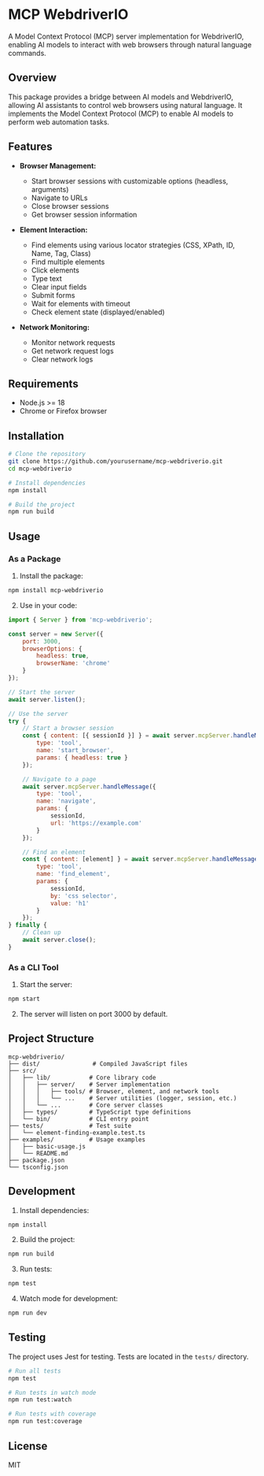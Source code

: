 # MCP WebdriverIO

A Model Context Protocol (MCP) server implementation for WebdriverIO, enabling AI models to interact with web browsers through natural language commands.

## Overview

This package provides a bridge between AI models and WebdriverIO, allowing AI assistants to control web browsers using natural language. It implements the Model Context Protocol (MCP) to enable AI models to perform web automation tasks.

## Features

- **Browser Management:**
  - Start browser sessions with customizable options (headless, arguments)
  - Navigate to URLs
  - Close browser sessions
  - Get browser session information

- **Element Interaction:**
  - Find elements using various locator strategies (CSS, XPath, ID, Name, Tag, Class)
  - Find multiple elements
  - Click elements
  - Type text
  - Clear input fields
  - Submit forms
  - Wait for elements with timeout
  - Check element state (displayed/enabled)

- **Network Monitoring:**
  - Monitor network requests
  - Get network request logs
  - Clear network logs

## Requirements

- Node.js >= 18
- Chrome or Firefox browser

## Installation

```bash
# Clone the repository
git clone https://github.com/yourusername/mcp-webdriverio.git
cd mcp-webdriverio

# Install dependencies
npm install

# Build the project
npm run build
```

## Usage

### As a Package

1. Install the package:
```bash
npm install mcp-webdriverio
```

2. Use in your code:
```javascript
import { Server } from 'mcp-webdriverio';

const server = new Server({
    port: 3000,
    browserOptions: {
        headless: true,
        browserName: 'chrome'
    }
});

// Start the server
await server.listen();

// Use the server
try {
    // Start a browser session
    const { content: [{ sessionId }] } = await server.mcpServer.handleMessage({
        type: 'tool',
        name: 'start_browser',
        params: { headless: true }
    });

    // Navigate to a page
    await server.mcpServer.handleMessage({
        type: 'tool',
        name: 'navigate',
        params: {
            sessionId,
            url: 'https://example.com'
        }
    });

    // Find an element
    const { content: [element] } = await server.mcpServer.handleMessage({
        type: 'tool',
        name: 'find_element',
        params: {
            sessionId,
            by: 'css selector',
            value: 'h1'
        }
    });
} finally {
    // Clean up
    await server.close();
}
```

### As a CLI Tool

1. Start the server:
```bash
npm start
```

2. The server will listen on port 3000 by default.

## Project Structure

```
mcp-webdriverio/
├── dist/               # Compiled JavaScript files
├── src/
│   ├── lib/           # Core library code
│   │   ├── server/    # Server implementation
│   │   │   ├── tools/ # Browser, element, and network tools
│   │   │   └── ...    # Server utilities (logger, session, etc.)
│   │   └── ...        # Core server classes
│   ├── types/         # TypeScript type definitions
│   └── bin/           # CLI entry point
├── tests/             # Test suite
│   └── element-finding-example.test.ts
├── examples/          # Usage examples
│   ├── basic-usage.js
│   └── README.md
├── package.json
└── tsconfig.json
```

## Development

1. Install dependencies:
```bash
npm install
```

2. Build the project:
```bash
npm run build
```

3. Run tests:
```bash
npm test
```

4. Watch mode for development:
```bash
npm run dev
```

## Testing

The project uses Jest for testing. Tests are located in the `tests/` directory.

```bash
# Run all tests
npm test

# Run tests in watch mode
npm run test:watch

# Run tests with coverage
npm run test:coverage
```

## License

MIT